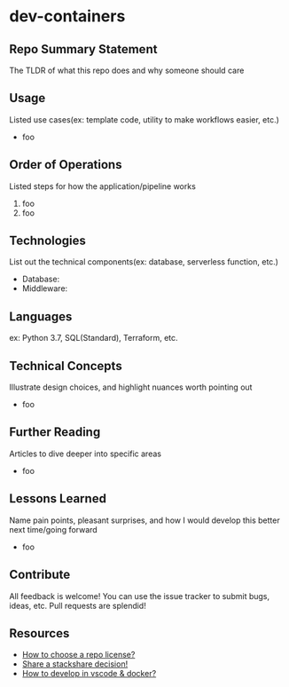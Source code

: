# dev-containers

## Repo Summary Statement

The TLDR of what this repo does and why someone should care

## Usage

Listed use cases(ex: template code, utility to make workflows easier, etc.)

- foo

## Order of Operations

Listed steps for how the application/pipeline works

1. foo
2. foo

## Technologies

List out the technical components(ex: database, serverless function, etc.)

- Database:
- Middleware:

## Languages

ex: Python 3.7, SQL(Standard), Terraform, etc.

## Technical Concepts

Illustrate design choices, and highlight nuances worth pointing out

- foo

## Further Reading

Articles to dive deeper into specific areas

- foo

## Lessons Learned

Name pain points, pleasant surprises, and how I would develop this better next time/going forward

- foo

## Contribute

All feedback is welcome! You can use the issue tracker to submit bugs, ideas, etc. Pull requests are splendid!

## Resources

- [How to choose a repo license?](https://choosealicense.com/)
- [Share a stackshare decision!](https://stackshare.io/sungchun12/my-stack)
- [How to develop in vscode & docker?](https://github.com/sungchun12/dev-containers/blob/master/INSTALLME.md)

